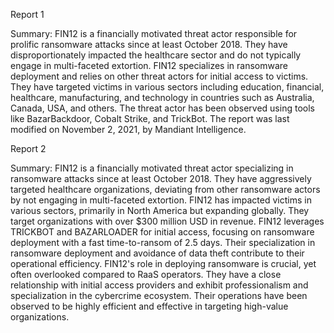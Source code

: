 
Report 1

Summary:
FIN12 is a financially motivated threat actor responsible for prolific ransomware attacks since at least October 2018. They have disproportionately impacted the healthcare sector and do not typically engage in multi-faceted extortion. FIN12 specializes in ransomware deployment and relies on other threat actors for initial access to victims. They have targeted victims in various sectors including education, financial, healthcare, manufacturing, and technology in countries such as Australia, Canada, USA, and others. The threat actor has been observed using tools like BazarBackdoor, Cobalt Strike, and TrickBot. The report was last modified on November 2, 2021, by Mandiant Intelligence.





Report 2

Summary:
FIN12 is a financially motivated threat actor specializing in ransomware attacks since at least October 2018. They have aggressively targeted healthcare organizations, deviating from other ransomware actors by not engaging in multi-faceted extortion. FIN12 has impacted victims in various sectors, primarily in North America but expanding globally. They target organizations with over $300 million USD in revenue. FIN12 leverages TRICKBOT and BAZARLOADER for initial access, focusing on ransomware deployment with a fast time-to-ransom of 2.5 days. Their specialization in ransomware deployment and avoidance of data theft contribute to their operational efficiency. FIN12's role in deploying ransomware is crucial, yet often overlooked compared to RaaS operators. They have a close relationship with initial access providers and exhibit professionalism and specialization in the cybercrime ecosystem. Their operations have been observed to be highly efficient and effective in targeting high-value organizations.


